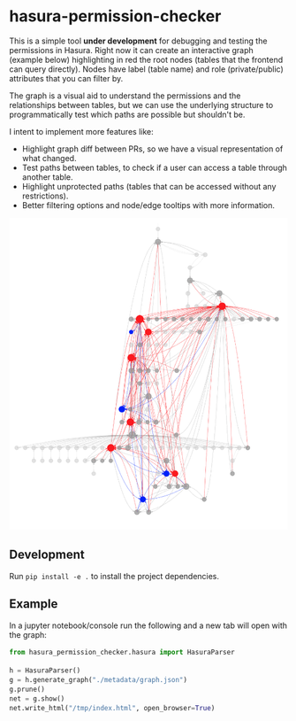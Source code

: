 # hasura-permission-checker

This is a simple tool **under development** for debugging and testing the permissions in Hasura.
Right now it can create an interactive graph (example below) highlighting in red the root nodes (tables that the frontend
can query directly). Nodes have label (table name) and role (private/public) attributes that you can filter by.

The graph is a visual aid to understand the permissions and the relationships between tables, but we can use the underlying
structure to programmatically test which paths are possible but shouldn't be.

I intent to implement more features like:
- Highlight graph diff between PRs, so we have a visual representation of what changed.
- Test paths between tables, to check if a user can access a table through another table.
- Highlight unprotected paths (tables that can be accessed without any restrictions).
- Better filtering options and node/edge tooltips with more information.
 

![Graph](./metadata/graph-example.png)


## Development

Run `pip install -e .` to install the project dependencies.

## Example

In a jupyter notebook/console run the following and a new tab will open with the graph:

```python
from hasura_permission_checker.hasura import HasuraParser

h = HasuraParser()
g = h.generate_graph("./metadata/graph.json")
g.prune()
net = g.show()
net.write_html("/tmp/index.html", open_browser=True)
```

